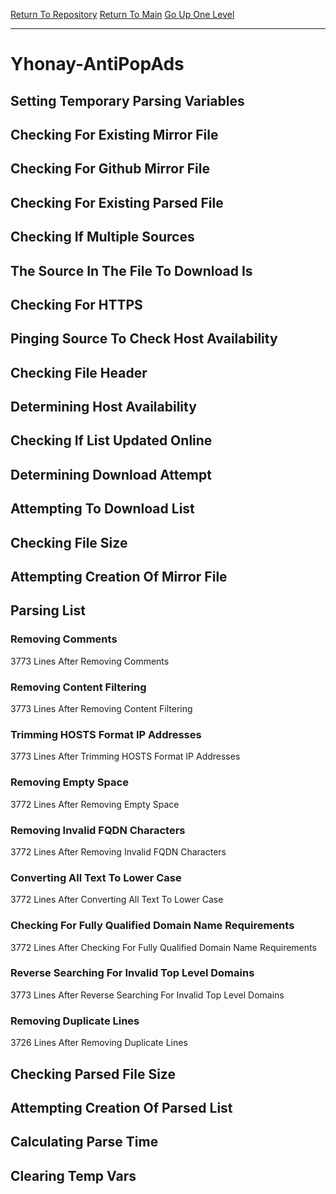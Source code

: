 [Return To Repository](https://github.com/deathbybandaid/piholeparser/)
[Return To Main](https://github.com/deathbybandaid/piholeparser/blob/master/RecentRunLogs/Mainlog.md)
[Go Up One Level](https://github.com/deathbybandaid/piholeparser/blob/master/RecentRunLogs/TopLevelScripts/30-Processing-Blacklists.md)
____________________________________
# Yhonay-AntiPopAds
## Setting Temporary Parsing Variables
## Checking For Existing Mirror File
## Checking For Github Mirror File
## Checking For Existing Parsed File
## Checking If Multiple Sources
## The Source In The File To Download Is
## Checking For HTTPS
## Pinging Source To Check Host Availability
## Checking File Header
## Determining Host Availability
## Checking If List Updated Online
## Determining Download Attempt
## Attempting To Download List
## Checking File Size
## Attempting Creation Of Mirror File
## Parsing List
### Removing Comments
3773 Lines After Removing Comments
### Removing Content Filtering
3773 Lines After Removing Content Filtering
### Trimming HOSTS Format IP Addresses
3773 Lines After Trimming HOSTS Format IP Addresses
### Removing Empty Space
3772 Lines After Removing Empty Space
### Removing Invalid FQDN Characters
3772 Lines After Removing Invalid FQDN Characters
### Converting All Text To Lower Case
3772 Lines After Converting All Text To Lower Case
### Checking For Fully Qualified Domain Name Requirements
3772 Lines After Checking For Fully Qualified Domain Name Requirements
### Reverse Searching For Invalid Top Level Domains
3773 Lines After Reverse Searching For Invalid Top Level Domains
### Removing Duplicate Lines
3726 Lines After Removing Duplicate Lines
## Checking Parsed File Size
## Attempting Creation Of Parsed List
## Calculating Parse Time
## Clearing Temp Vars
